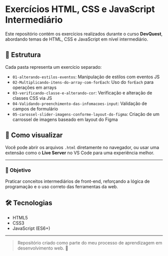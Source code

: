 # Exercícios HTML, CSS e JavaScript Intermediário

Este repositório contém os exercícios realizados durante o curso **DevQuest**, abordando temas de HTML, CSS e JavaScript em nível intermediário.

## 📁 Estrutura

Cada pasta representa um exercício separado:

- `01-alterando-estilos-eventos`: Manipulação de estilos com eventos JS
- `02-Multiplicando-itens-do-array-com-forEach`: Uso do `forEach` para operações em arrays
- `03-verificando-classe-e-alterando-cor`: Verificação e alteração de classes CSS via JS
- `04-Validando-preenchimento-das-infomacoes-input`: Validação de campos de formulário
- `05-carossel-slider-imagens-conforme-layout-do-figma`: Criação de um carrossel de imagens baseado em layout do Figma

## 🚀 Como visualizar

Você pode abrir os arquivos `.html` diretamente no navegador, ou usar uma extensão como o **Live Server** no VS Code para uma experiência melhor.

---

### 📌 Objetivo

Praticar conceitos intermediários de front-end, reforçando a lógica de programação e o uso correto das ferramentas da web.

## 🛠️ Tecnologias

- HTML5
- CSS3
- JavaScript (ES6+)

---

> Repositório criado como parte do meu processo de aprendizagem em desenvolvimento web. 🚀
